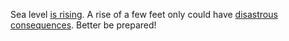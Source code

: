 Sea level [is rising](https://ocean.si.edu/through-time/ancient-seas/sea-level-rise). A rise of a few feet only could have [disastrous consequences](http://flood.firetree.net/?ll=45.3412,12.9813&zoom=10&m=1). Better be prepared!